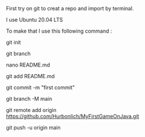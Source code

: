 First try on git to creat a repo and import by terminal.

I use Ubuntu 20.04 LTS

To make that I use this following command : 

git init

git branch

nano README.md

git add README.md

git commit -m "first commit"

git branch -M main

git remote add origin https://github.com/Hurbonlich/MyFirstGameOnJava.git

git push -u origin main 
